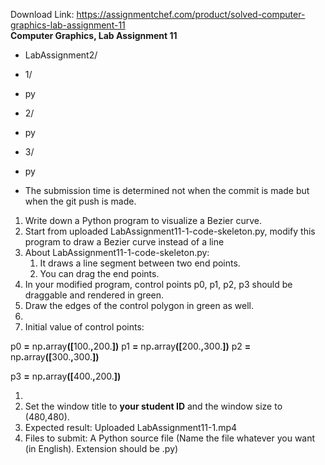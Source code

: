 Download Link: https://assignmentchef.com/product/solved-computer-graphics-lab-assignment-11
<br>
<strong>Computer Graphics, Lab Assignment 11 </strong>

+ LabAssignment2/

+ 1/

<ul>

 <li>py</li>

</ul>

+ 2/

<ul>

 <li>py</li>

</ul>

+ 3/

<ul>

 <li>py</li>

</ul>




<ul>

 <li>The submission time is determined not when the commit is made but when the git push is made.</li>

</ul>




<ol>

 <li>Write down a Python program to visualize a Bezier curve.</li>

 <li>Start from uploaded LabAssignment11-1-code-skeleton.py, modify this program to draw a Bezier curve instead of a line</li>

 <li>About LabAssignment11-1-code-skeleton.py:

  <ol>

   <li>It draws a line segment between two end points.</li>

   <li>You can drag the end points.</li>

  </ol></li>

 <li>In your modified program, control points p0, p1, p2, p3 should be draggable and rendered in green.</li>

 <li>Draw the edges of the control polygon in green as well.</li>

 <li></li>

 <li>Initial value of control points:</li>

</ol>

p0 <strong>=</strong> np<strong>.</strong>array<strong>([</strong>100.<strong>,</strong>200.<strong>])</strong> p1 <strong>=</strong> np<strong>.</strong>array<strong>([</strong>200.<strong>,</strong>300.<strong>])</strong> p2 <strong>=</strong> np<strong>.</strong>array<strong>([</strong>300.<strong>,</strong>300.<strong>])</strong>

p3 <strong>=</strong> np<strong>.</strong>array<strong>([</strong>400.<strong>,</strong>200.<strong>])</strong>

<ol>

 <li></li>

 <li>Set the window title to <strong>your student ID</strong> and the window size to (480,480).</li>

 <li>Expected result: Uploaded LabAssignment11-1.mp4</li>

 <li>Files to submit: A Python source file (Name the file whatever you want (in English). Extension should be .py)</li>

</ol>


